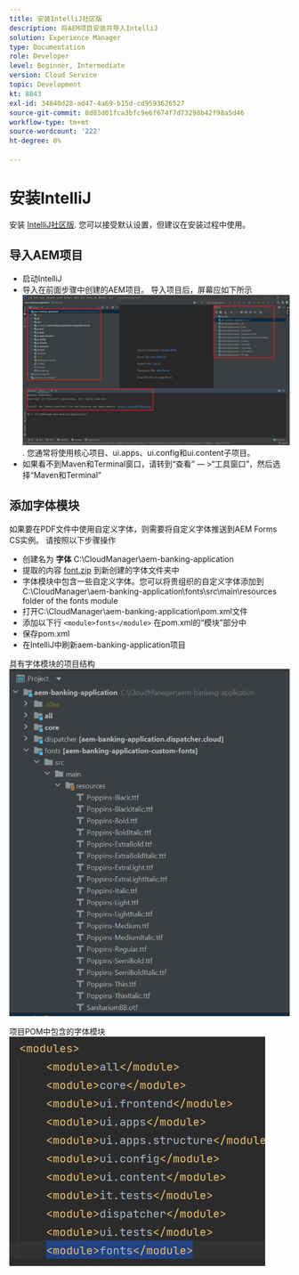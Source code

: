 ```yaml
---
title: 安装IntelliJ社区版
description: 将AEM项目安装并导入IntelliJ
solution: Experience Manager
type: Documentation
role: Developer
level: Beginner, Intermediate
version: Cloud Service
topic: Development
kt: 8843
exl-id: 34840d28-ad47-4a69-b15d-cd9593626527
source-git-commit: 8d83d01fca3bfc9e6f674f7d73298b42f98a5d46
workflow-type: tm+mt
source-wordcount: '222'
ht-degree: 0%

---
```


# 安装IntelliJ

安装 [IntelliJ社区版](https://www.jetbrains.com/idea/download/#section=windows). 您可以接受默认设置，但建议在安装过程中使用。

## 导入AEM项目

* 启动IntelliJ
* 导入在前面步骤中创建的AEM项目。 导入项目后，屏幕应如下所示 ![aem-banking-app](assets/aem-banking-app.png). 您通常将使用核心项目、ui.apps、ui.config和ui.content子项目。
* 如果看不到Maven和Terminal窗口，请转到“查看” — >“工具窗口”，然后选择“Maven和Terminal”

## 添加字体模块

如果要在PDF文件中使用自定义字体，则需要将自定义字体推送到AEM Forms CS实例。 请按照以下步骤操作

* 创建名为 **字体** C:\CloudManager\aem-banking-application
* 提取的内容 [font.zip](assets/fonts.zip) 到新创建的字体文件夹中
* 字体模块中包含一些自定义字体。您可以将贵组织的自定义字体添加到C:\CloudManager\aem-banking-application\fonts\src\main\resources folder of the fonts module
* 打开C:\CloudManager\aem-banking-application\pom.xml文件
* 添加以下行  ```<module>fonts</module>``` 在pom.xml的“模块”部分中
* 保存pom.xml
* 在IntelliJ中刷新aem-banking-application项目

具有字体模块的项目结构
![字体模块](assets/fonts-module.png)

项目POM中包含的字体模块
![fonts-pom](assets/fonts-module-pom.png)
